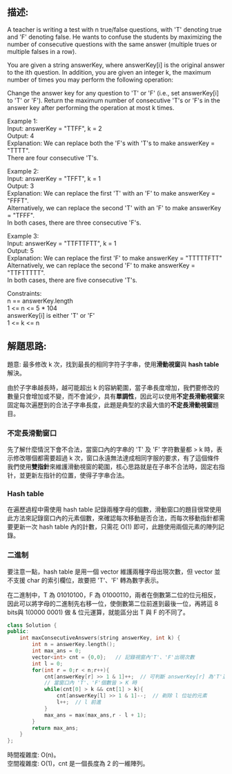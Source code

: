 ## 描述:
A teacher is writing a test with n true/false questions, with 'T' denoting true and 'F' denoting false. He wants to confuse the students by maximizing the number of consecutive questions with the same answer (multiple trues or multiple falses in a row).

You are given a string answerKey, where answerKey[i] is the original answer to the ith question. In addition, you are given an integer k, the maximum number of times you may perform the following operation:

Change the answer key for any question to 'T' or 'F' (i.e., set answerKey[i] to 'T' or 'F').
Return the maximum number of consecutive 'T's or 'F's in the answer key after performing the operation at most k times.  

Example 1:  
Input: answerKey = "TTFF", k = 2  
Output: 4  
Explanation: We can replace both the 'F's with 'T's to make answerKey = "TTTT".  
There are four consecutive 'T's.  

Example 2:  
Input: answerKey = "TFFT", k = 1  
Output: 3  
Explanation: We can replace the first 'T' with an 'F' to make answerKey = "FFFT".  
Alternatively, we can replace the second 'T' with an 'F' to make answerKey = "TFFF".  
In both cases, there are three consecutive 'F's.  

Example 3:  
Input: answerKey = "TTFTTFTT", k = 1  
Output: 5  
Explanation: We can replace the first 'F' to make answerKey = "TTTTTFTT"  
Alternatively, we can replace the second 'F' to make answerKey = "TTFTTTTT".   
In both cases, there are five consecutive 'T's.  

Constraints:   
n == answerKey.length  
1 <= n <= 5 * 104  
answerKey[i] is either 'T' or 'F'  
1 <= k <= n

## 解題思路:  
題意: 最多修改 k 次，找到最長的相同字符子字串，使用**滑動視窗**與 **hash table** 解決。  

由於子字串越長時，越可能超出 k 的容納範圍，當子串長度增加，我們要修改的數量只會增加或不變，而不會減少，具有**單調性**，因此可以使用**不定長滑動視窗**來固定每次遍歷到的合法子字串長度，此題是典型的求最大值的**不定長滑動視窗**題目。  

### 不定長滑動窗口
先了解什麼情況下會不合法，當窗口內的字串的 'T' 及 'F' 字符數量都 > k 時，表示修改哪個都需要超過 k 次，窗口永遠無法達成相同字服的要求，有了這個條件我們使用**雙指針**來維護滑動視窗的範圍，核心思路就是在子串不合法時，固定右指针，並更新左指针的位置，使得子字串合法。  

### Hash table  
在遍歷過程中需使用 hash table 記錄兩種字母的個數，滑動窗口的題目很常使用此方法來記錄窗口內的元素個數，來確認每次移動是否合法，而每次移動指針都需要更新一次 hash table 內的計數，只需花 O(1) 即可，此題使用兩個元素的陣列記錄。

### 二進制  
要注意一點，hash table 是用一個 vector 維護兩種字母出現次數，但 vector 並不支援 char 的索引欄位，故要把 'T'、'F' 轉為數字表示。  

在二進制中，T 為 01010100，F 為 01000110，兩者在倒數第二位的位元相反，因此可以將字母的二進制先右移一位，使倒數第二位前進到最後一位，再將這 8 bits與 1(0000 0001) 做 & 位元運算，就能區分出 T 與 F 的不同了。

```C++
class Solution {
public:
    int maxConsecutiveAnswers(string answerKey, int k) {
        int n = answerKey.length();
        int max_ans = 0;
        vector<int> cnt = {0,0};   // 記錄視窗內'T'、'F'出現次數
        int l = 0;
        for(int r = 0;r < n;r++){
            cnt[answerKey[r] >> 1 & 1]++;  // 可判斷 answerKey[r] 為'T'還是'F'
            // 當窗口內 'T'、'F'個數皆 > K 時
            while(cnt[0] > k && cnt[1] > k){
                cnt[answerKey[l] >> 1 & 1]--;  // 剃除 l 位址的元素
                l++;  // l 前進
            }
            max_ans = max(max_ans,r - l + 1);
        }
        return max_ans;
    }
};
```
時間複雜度: O(n)。  
空間複雜度: O(1)，cnt 是一個長度為 2 的一維陣列。


